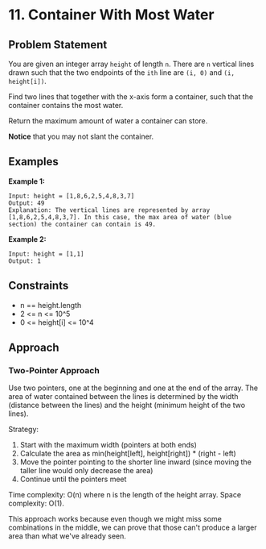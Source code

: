 # 11. Container With Most Water

## Problem Statement
You are given an integer array `height` of length `n`. There are `n` vertical lines drawn such that the two endpoints of the `ith` line are `(i, 0)` and `(i, height[i])`.

Find two lines that together with the x-axis form a container, such that the container contains the most water.

Return the maximum amount of water a container can store.

**Notice** that you may not slant the container.

## Examples

**Example 1:**
```
Input: height = [1,8,6,2,5,4,8,3,7]
Output: 49
Explanation: The vertical lines are represented by array [1,8,6,2,5,4,8,3,7]. In this case, the max area of water (blue section) the container can contain is 49.
```

**Example 2:**
```
Input: height = [1,1]
Output: 1
```

## Constraints
- n == height.length
- 2 <= n <= 10^5
- 0 <= height[i] <= 10^4

## Approach

### Two-Pointer Approach
Use two pointers, one at the beginning and one at the end of the array. The area of water contained between the lines is determined by the width (distance between the lines) and the height (minimum height of the two lines).

Strategy:
1. Start with the maximum width (pointers at both ends)
2. Calculate the area as min(height[left], height[right]) * (right - left)
3. Move the pointer pointing to the shorter line inward (since moving the taller line would only decrease the area)
4. Continue until the pointers meet

Time complexity: O(n) where n is the length of the height array.
Space complexity: O(1).

This approach works because even though we might miss some combinations in the middle, we can prove that those can't produce a larger area than what we've already seen.